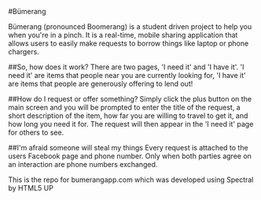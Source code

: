 #Bümerang

Bümerang (pronounced Boomerang) is a student driven project to help you when you're in a pinch. It is a real-time, mobile sharing application that allows users to easily make requests to borrow things like laptop or phone chargers.

##So, how does it work? 
There are two pages, 'I need it' and 'I have it'. 'I need it' are items that people near you are currently looking for, 'I have it' are items that people are generously offering to lend out!

##How do I request or offer something? 
Simply click the plus button on the main screen and you will be prompted to enter the title of the request, a short description of the item, how far you are willing to travel to get it, and how long you need it for. The request will then appear in the 'I need it' page for others to see.

##I'm afraid someone will steal my things
Every request is attached to the users Facebook page and phone number. Only when both parties agree on an interaction are phone numbers exchanged.

This is the repo for bumerangapp.com which was developed using Spectral by HTML5 UP
